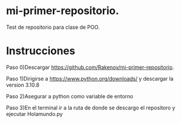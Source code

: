 # mi-primer-repositorio.
Test de repositorio para clase de POO.

# Instrucciones

Paso 0)Descargar https://github.com/Rakenov/mi-primer-repositorio.

Paso 1)Dirigirse a https://www.python.org/downloads/ y descargar la version 3.10.8

Paso 2)Asegurar a python como variable de entorno

Paso 3)En el terminal ir a la ruta de donde se descargo el repositoro y ejecutar Holamundo.py
